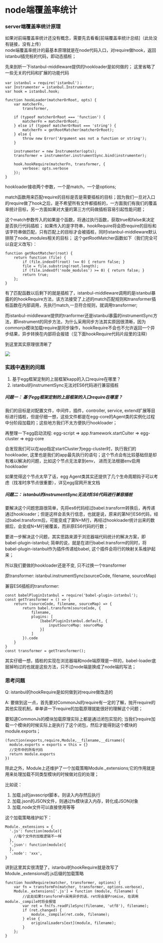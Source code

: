 # node端覆盖率统计

### server端覆盖率统计原理

如果对前端覆盖率统计还没有概念，需要先去看看[前端覆盖率统计总结]（此处没有链接，没有上传）  
node端覆盖率统计的最基本原理就是在node代码入口，对require做hook，返回istanbul插完桩的代码，即动态插桩；

先来剖析一下istanbul-middleware提供的hookloader是如何做的；
这里省略了一些无关的代码和扩展的功能代码

```
var istanbul = require('istanbul')；
var Instrumenter = istanbul.Instrumenter;
var hook = istanbul.hook;

function hookLoader(matcherOrRoot, opts) {
    var matcherFn,
        transformer,

    if (typeof matcherOrRoot === 'function') {
        matcherFn = matcherOrRoot;
    } else if (typeof matcherOrRoot === 'string') {
        matcherFn = getRootMatcher(matcherOrRoot);
    } else {
        throw new Error('Argument was not a function or string');
    }

    instrumenter = new Instrumenter(opts);
    transformer = instrumenter.instrumentSync.bind(instrumenter);

    hook.hookRequire(matcherFn, transformer, {
        verbose: opts.verbose
    });
}
```

hookloader接收两个参数，一个是match，一个是options;  

match函数用来匹配require的目标是否是需要插桩的目标；因为我们一旦对入口的require做了hook之后，是不希望所有文件都插桩的，一方面我们有我们的覆盖率统计目标，另一方面如果对大量的第三方代码做插桩容易引起性能问题；

这个match参数传入的如果是个函数，将通过执行函数，获取true和false来决定是否执行代码插桩；
如果传入的是字符串，hookRequire将会把require的目标和该字符串做匹配，只有匹配上的目标才会被插桩，同时istanbul-middleware默认排除了node_modules相关的目标；
这个getRootMatcher函数如下（我们完全可以自定义改写）：

```
function getRootMatcher(root) {
    return function (file) {
        if (file.indexOf(root) !== 0) { return false; }
        file = file.substring(root.length);
        if (file.indexOf('node_modules') >= 0) { return false; }
        return true;
    };
}
```

有了匹配函数以后剩下的就是插桩了，istanbul-middleware调用的是istanbul暴露的的hookRequire方法，该方法接受了上述的match匹配规则和transformer插桩函数在内部调用，先执行match,一旦符合规则，就调用transformer;

而istanbul-middleware提供的tranformer还是istanbul暴露的instrumentSync方法，即instrument的同步方法，为什么采用同步方法其实原因很清晰，因为commonjs模块加载require是同步操作，hookRequire不会也不允许返回一个异步结果，异步转换在内部将会报错（见下面hookRequire代码片段里的注释）

到这里其实原理很清晰了  

![](https://haitao.nos.netease.com/f79631cb-5cab-469d-9790-a96f68f20509_695_401.jpg)

### 实践中遇到的问题

1. 基于egg框架定制的上层框架kapp的入口require在哪里？
2. istanbul的instrumentSync无法对ES6代码进行兼容插桩

##### 问题一： 基于egg框架定制的上层框架的入口require在哪里？

我们的目标是对配置文件，中间件，插件，controller, service, extend扩展等目标进行插桩，但是仔细一想，这些文件都是在egg-core的Agent类的实例化过程中分阶段加载的；这些地方我们不太方便执行hookloader；

再整理一下egg启动流程: egg-script => app.framework.startCulter => egg-cluster => egg-core

会发现我们可以在app指定startCluster为egg-cluster时，执行我们的hookloader, 这里也是我们的app最先执行的语句；这个节点会有比较基础但是却有难以解决的问题，比如这个节点无法拿到env， 进而无法根据env启用hookloader

如果觉得这个节点太早了话，egg Agent类其实还提供了几个生命周期钩子可以考虑（找准时序节点很重要），详见egg官网开发文档

##### 问题二： istanbul的instrumentSync无法对ES6代码进行兼容插桩

要解决这个问题思路很简单，先将es6代码经过babel.transform转换后，再传递通过hookloader；但是这样会丢失行信息，也就是说，原来的第N行ES6代码，经过babel.transform后，可能变成了第N+M行，再经过hookloader统计出来的数据后，会变成N+M行被覆盖，而非原ES6代码的行数；

要进一步解决这个问题，其实思路来源于浏览器端代码统计的解决方案，即babel-plugin-istanbul; 简单的说，就是在进行babel.transform的同时，将babel-plugin-istanbul作为插件传递给babel, 这个插件会将行的映射关系维护起来；

所以我们要做的hookloader还是不变, 只不过换一个transformer

原transformer: istanbul.instrumentSync(sourceCode, filename, sourceMap)  

兼容ES6插桩的transformer: 

```
const babelPluginIstanbul = require('babel-plugin-istanbul');
const getTransformer = () => {
	return (sourceCode, filename, sourceMap) => {
	    return babel.transform(sourceCode, {
	        filename,
	        plugins: [
	            [babelPluginIstanbul.default, {
	                inputSourceMap: sourceMap
	            }]
	        ]
	    }).code
	}
}
const transformer = getTransformer();
```

其实仔细一想，插桩的实现在浏览器端和node端原理是一样的，babel-loader底层掉哟过的也就是这些方法，只不过node端是换成了node端的写法；

### 思考问题

Q: istanbul的hookRequire是如何做到对require做改造的

A: 要做到这一点，首先要对CommonJs的require有一定的了解，抛开require的其他实现机制，单单讲一下require的加载原理就能很好的理解这个问题；

要知道CommonJs的模块加载原理实际上都是通过闭包实现的; 当我们require加载一个模块的时候实际上是执行了这个闭包，然后才能得到这个模块的module.exports；

```
(function(exports,require,Module,__filename,__dirname){
  module.exports = exports = this = {}
  //文件中的所有代码
  return module.exports
})
```

除此之外，Module上还维护了一个加载策略Module._extensions;它的作用就是用来处理加载不同类型模块的时候做对应的处理；

比如说：  
1. 加载.js的javascript脚本，则读入内存然后执行  
2. 加载.json的JSON文件，则通过fs模块读入内存，转化成JSON对象  
3. 加载.node文件可以直接使用等等  

这个加载策略维护如下： 

```
Module._extensions = {
  '.js': function(module){
    //每个文件的加载逻辑不一样
  },
  '.json': function(module){
  },
  '.node': 'xxx',
}
```

讲到这里其实很清楚了，istanbul的hookRequire就是改写了Module._extensions的.js后缀的加载策略

```
function hookRequire(matcher, transformer, options) {
	var fn = transformFn(matcher, transformer, options.verbose),
	Module._extensions['.js'] = function (module, filename) {
		//此处如果transformFn采用异步的话，ret将会是Promise, 在调用module._compile时将会报错
	    var ret = fn(fs.readFileSync(filename, 'utf8'), filename);
	    if (ret.changed) {
	        module._compile(ret.code, filename);
	    } else {
	        originalLoaders[ext](module, filename);
	    }
	};
}
```
